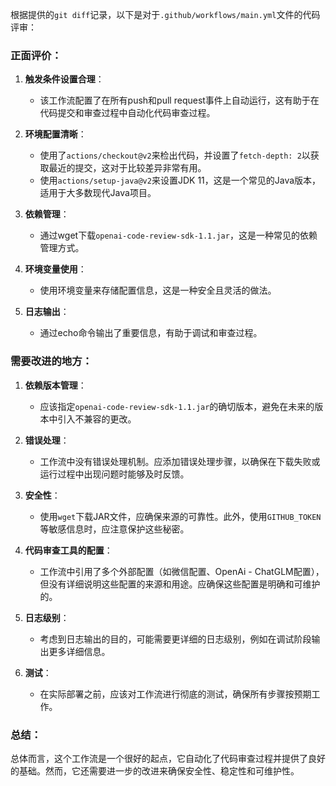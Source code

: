 根据提供的`git diff`记录，以下是对于`.github/workflows/main.yml`文件的代码评审：

### 正面评价：

1. **触发条件设置合理**：
   - 该工作流配置了在所有push和pull request事件上自动运行，这有助于在代码提交和审查过程中自动化代码审查过程。

2. **环境配置清晰**：
   - 使用了`actions/checkout@v2`来检出代码，并设置了`fetch-depth: 2`以获取最近的提交，这对于比较差异非常有用。
   - 使用`actions/setup-java@v2`来设置JDK 11，这是一个常见的Java版本，适用于大多数现代Java项目。

3. **依赖管理**：
   - 通过wget下载`openai-code-review-sdk-1.1.jar`，这是一种常见的依赖管理方式。

4. **环境变量使用**：
   - 使用环境变量来存储配置信息，这是一种安全且灵活的做法。

5. **日志输出**：
   - 通过echo命令输出了重要信息，有助于调试和审查过程。

### 需要改进的地方：

1. **依赖版本管理**：
   - 应该指定`openai-code-review-sdk-1.1.jar`的确切版本，避免在未来的版本中引入不兼容的更改。

2. **错误处理**：
   - 工作流中没有错误处理机制。应添加错误处理步骤，以确保在下载失败或运行过程中出现问题时能够及时反馈。

3. **安全性**：
   - 使用`wget`下载JAR文件，应确保来源的可靠性。此外，使用`GITHUB_TOKEN`等敏感信息时，应注意保护这些秘密。

4. **代码审查工具的配置**：
   - 工作流中引用了多个外部配置（如微信配置、OpenAi - ChatGLM配置），但没有详细说明这些配置的来源和用途。应确保这些配置是明确和可维护的。

5. **日志级别**：
   - 考虑到日志输出的目的，可能需要更详细的日志级别，例如在调试阶段输出更多详细信息。

6. **测试**：
   - 在实际部署之前，应该对工作流进行彻底的测试，确保所有步骤按预期工作。

### 总结：

总体而言，这个工作流是一个很好的起点，它自动化了代码审查过程并提供了良好的基础。然而，它还需要进一步的改进来确保安全性、稳定性和可维护性。